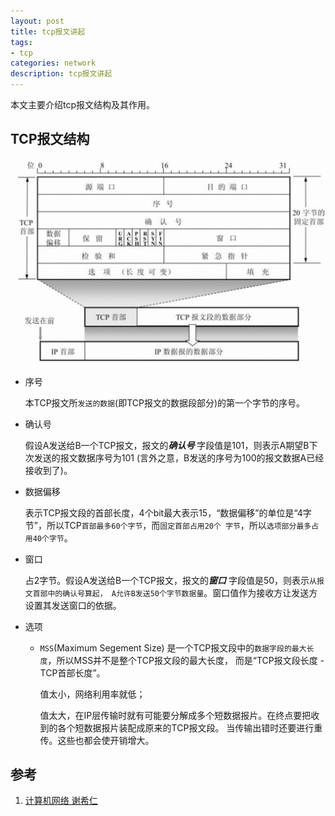 ```yaml
---
layout: post
title: tcp报文讲起
tags:
- tcp
categories: network
description: tcp报文讲起
---
```


本文主要介绍tcp报文结构及其作用。

## TCP报文结构
<img src="/assets/img/tcp-data.jpg" width="650"/>

- 序号
  
  本TCP报文所`发送的数据`(即TCP报文的数据段部分)的第一个字节的序号。

- 确认号

  假设A发送给B一个TCP报文，报文的***确认号*** 字段值是101，则表示A期望B下次发送的报文数据序号为101
  (言外之意，B发送的序号为100的报文数据A已经接收到了)。

- 数据偏移
  
  表示TCP报文段的首部长度，4个bit最大表示15，“数据偏移”的单位是“4字节”，所以TCP`首部最多60个字节`，而`固定首部占用20个
  字节`，所以`选项部分最多占用40个字节`。

- 窗口
  
  占2字节。假设A发送给B一个TCP报文，报文的***窗口*** 字段值是50，则表示`从报文首部中的确认号算起，
  A允许B发送50个字节数据量`。窗口值作为接收方让发送方设置其发送窗口的依据。

- 选项
  - `MSS`(Maximum Segement Size) 是一个TCP报文段中的`数据字段的最大长度`，所以MSS并不是整个TCP报文段的最大长度，
    而是“TCP报文段长度 - TCP首部长度”。
    
    值太小，网络利用率就低；
    
    值太大，在IP层传输时就有可能要分解成多个短数据报片。在终点要把收到的各个短数据报片装配成原来的TCP报文段。
    当传输出错时还要进行重传。这些也都会使开销增大。
## 参考
1. [计算机网络 谢希仁]()